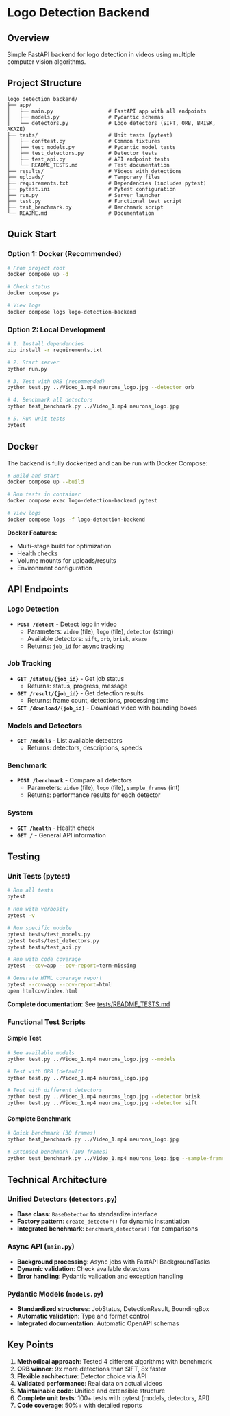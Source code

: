 # Logo Detection Backend

## Overview
Simple FastAPI backend for logo detection in videos using multiple computer vision algorithms.

## Project Structure

```
logo_detection_backend/
├── app/
│   ├── main.py                  # FastAPI app with all endpoints
│   ├── models.py                # Pydantic schemas
│   └── detectors.py             # Logo detectors (SIFT, ORB, BRISK, AKAZE)
├── tests/                       # Unit tests (pytest)
│   ├── conftest.py              # Common fixtures
│   ├── test_models.py           # Pydantic model tests
│   ├── test_detectors.py        # Detector tests
│   ├── test_api.py              # API endpoint tests
│   └── README_TESTS.md          # Test documentation
├── results/                     # Videos with detections
├── uploads/                     # Temporary files
├── requirements.txt             # Dependencies (includes pytest)
├── pytest.ini                   # Pytest configuration
├── run.py                       # Server launcher
├── test.py                      # Functional test script
├── test_benchmark.py            # Benchmark script
└── README.md                    # Documentation
```

## Quick Start

### Option 1: Docker (Recommended)
```bash
# From project root
docker compose up -d

# Check status
docker compose ps

# View logs
docker compose logs logo-detection-backend
```

### Option 2: Local Development
```bash
# 1. Install dependencies
pip install -r requirements.txt

# 2. Start server
python run.py

# 3. Test with ORB (recommended)
python test.py ../Video_1.mp4 neurons_logo.jpg --detector orb

# 4. Benchmark all detectors
python test_benchmark.py ../Video_1.mp4 neurons_logo.jpg

# 5. Run unit tests
pytest
```

## Docker

The backend is fully dockerized and can be run with Docker Compose:

```bash
# Build and start
docker compose up --build

# Run tests in container
docker compose exec logo-detection-backend pytest

# View logs
docker compose logs -f logo-detection-backend
```

**Docker Features:**
- Multi-stage build for optimization
- Health checks
- Volume mounts for uploads/results
- Environment configuration

## API Endpoints

### Logo Detection
- **`POST /detect`** - Detect logo in video
  - Parameters: `video` (file), `logo` (file), `detector` (string)
  - Available detectors: `sift`, `orb`, `brisk`, `akaze`
  - Returns: `job_id` for async tracking

### Job Tracking
- **`GET /status/{job_id}`** - Get job status
  - Returns: status, progress, message
- **`GET /result/{job_id}`** - Get detection results
  - Returns: frame count, detections, processing time
- **`GET /download/{job_id}`** - Download video with bounding boxes

### Models and Detectors
- **`GET /models`** - List available detectors
  - Returns: detectors, descriptions, speeds

### Benchmark
- **`POST /benchmark`** - Compare all detectors
  - Parameters: `video` (file), `logo` (file), `sample_frames` (int)
  - Returns: performance results for each detector

### System
- **`GET /health`** - Health check
- **`GET /`** - General API information


## Testing

### Unit Tests (pytest)
```bash
# Run all tests
pytest

# Run with verbosity
pytest -v

# Run specific module
pytest tests/test_models.py
pytest tests/test_detectors.py
pytest tests/test_api.py

# Run with code coverage
pytest --cov=app --cov-report=term-missing

# Generate HTML coverage report
pytest --cov=app --cov-report=html
open htmlcov/index.html
```

**Complete documentation**: See [tests/README_TESTS.md](tests/README_TESTS.md)

### Functional Test Scripts

#### Simple Test
```bash
# See available models
python test.py ../Video_1.mp4 neurons_logo.jpg --models

# Test with ORB (default)
python test.py ../Video_1.mp4 neurons_logo.jpg

# Test with different detectors
python test.py ../Video_1.mp4 neurons_logo.jpg --detector brisk
python test.py ../Video_1.mp4 neurons_logo.jpg --detector sift
```

#### Complete Benchmark
```bash
# Quick benchmark (30 frames)
python test_benchmark.py ../Video_1.mp4 neurons_logo.jpg

# Extended benchmark (100 frames)
python test_benchmark.py ../Video_1.mp4 neurons_logo.jpg --sample-frames 100
```

## Technical Architecture

### Unified Detectors (`detectors.py`)
- **Base class**: `BaseDetector` to standardize interface
- **Factory pattern**: `create_detector()` for dynamic instantiation
- **Integrated benchmark**: `benchmark_detectors()` for comparisons

### Async API (`main.py`)
- **Background processing**: Async jobs with FastAPI BackgroundTasks
- **Dynamic validation**: Check available detectors
- **Error handling**: Pydantic validation and exception handling

### Pydantic Models (`models.py`)
- **Standardized structures**: JobStatus, DetectionResult, BoundingBox
- **Automatic validation**: Type and format control
- **Integrated documentation**: Automatic OpenAPI schemas

## Key Points

1. **Methodical approach**: Tested 4 different algorithms with benchmark
2. **ORB winner**: 9x more detections than SIFT, 8x faster
3. **Flexible architecture**: Detector choice via API
4. **Validated performance**: Real data on actual videos
5. **Maintainable code**: Unified and extensible structure
6. **Complete unit tests**: 100+ tests with pytest (models, detectors, API)
7. **Code coverage**: 50%+ with detailed reports
